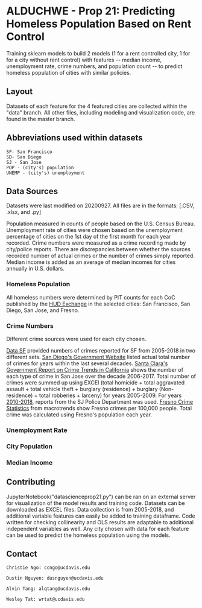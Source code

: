 # ALDUCHWE - Prop 21: Predicting Homeless Population Based on Rent Control
Training sklearn models to build 2 models (1 for a rent controlled city, 1 for for a city without rent control) with features -- median income, unemployment rate, crime numbers, and population count -- to predict homeless population of cities with similar policies. 

## Layout
Datasets of each feature for the 4 featured cities are collected within the "data" branch. All other files, including modeling and visualization code, are found in the master branch.

## Abbreviations used within datasets
	SF- San Francisco
	SD- San Diego
	SJ - San Jose
	POP - (city's) population
	UNEMP - (city's) unemployment

## Data Sources
Datasets were last modified on 20200927. All files are in the formats: [.CSV, .xlsx, and .py]

Population measured in counts of people based on the U.S. Census Bureau. Unemployment rate of cities were chosen based on the unemployment percentage of cities on the 1st day of the first month for each year recorded. Crime numbers were measured as a crime recording made by city/police reports. There are discrepancies between whether the sources recorded number of actual crimes or the number of crimes simply reported. Median income is added as an average of median incomes for cities annually in U.S. dollars. 

### Homeless Population 

All homeless numbers were determined by PIT counts for each CoC published by the [HUD Exchange](https://www.hudexchange.info/programs/coc/coc-homeless-populations-and-subpopulations-reports) in the selected cities: San Francisco, San Diego, San Jose, and Fresno.

### Crime Numbers
Different crime sources were used for each city chosen. 

[Data SF](https://data.sfgov.org/Public-Safety/Police-Department-Incident-Reports-Historical-2003/tmnf-yvry) provided numbers of crimes reported for SF from 2005-2018 in two different sets.
[San Diego's Government Website](https://www.sandiego.gov/sites/default/files/crime-actuals1950-2019.pdf) listed actual total number of crimes for years within the last several decades.
[Santa Clara's Government Report on Crime Trends in California](https://www.sccgov.org/sites/da/prosecution/DistrictAttorneyDepartments/Documents/CSU%20Reports/10-Year%20Combined%20CA%20Crime%20Stat%20Report.pdf) shows the number of each type of crime in San Jose over the decade 2006-2017. Total number of crimes were summed up using EXCEl (total homicide + total aggravated assault + total vehicle theft + burglary (residence) + burglary (Non-residence) + total robberies + larceny) for years 2005-2009.
For years [2010-2018](http://www.sjpd.org/crimestats/annual_crimestats.html), reports from the SJ Police Department was used.
[Fresno Crime Statistics](https://www.macrotrends.net/cities/us/ca/fresno/crime-rate-statistics) from macrotrends show Fresno crimes per 100,000 people. Total crime was calculated using Fresno's population each year. 



### Unemployment Rate

### City Population

### Median Income

## Contributing
JupyterNotebook("datascienceprop21.py") can be ran on an external server for visualization of the model results and training code. Datasets can be downloaded as EXCEL files. Data collection is from 2005-2018, and additional variable features can easily be added to training dataframe. Code written for checking collinearity and OLS results are adaptable to additional independent variables as well. Any city chosen with data for each feature can be used to predict the homeless population using the models.

	

## Contact
	Christie Ngo: ccngo@ucdavis.edu
	
	Dustin Nguyen: dusnguyen@ucdavis.edu
	
	Alvin Tang: alqtang@ucdavis.edu
	
	Wesley Tat: wrtat@ucdavis.edu
	
